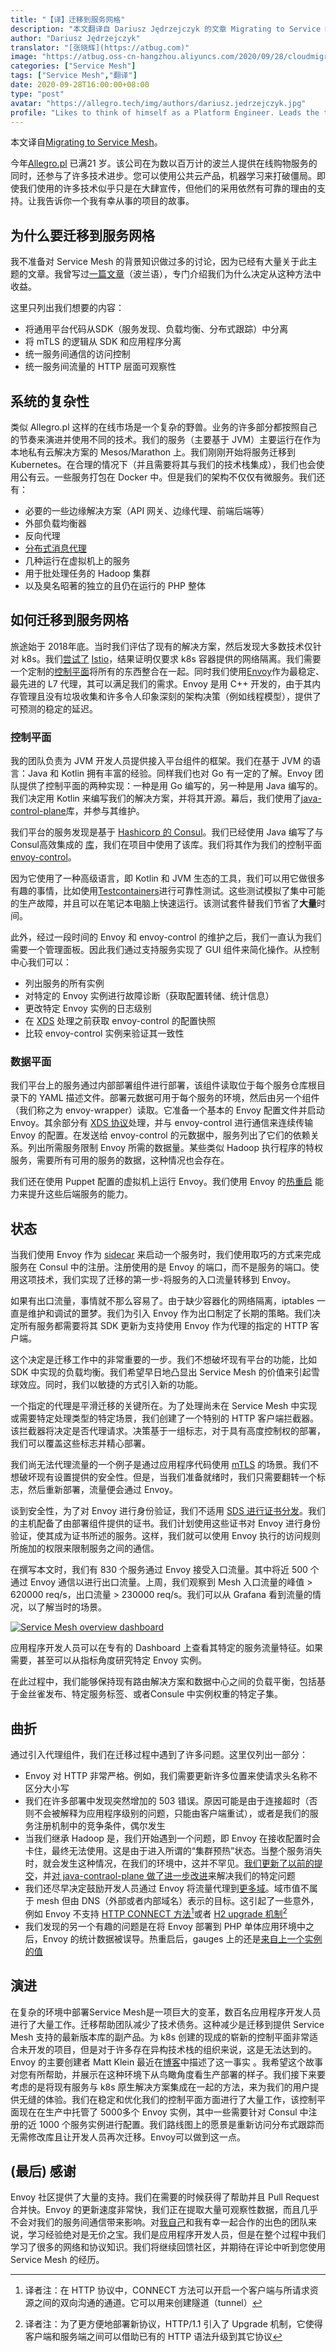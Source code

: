 ```yaml
---
title: "【译】迁移到服务网格"
description: "本文翻译自 Dariusz Jędrzejczyk 的文章 Migrating to Service Mesh。"
author: "Dariusz Jędrzejczyk"
translator: "[张晓辉](https://atbug.com)"
image: "https://atbug.oss-cn-hangzhou.aliyuncs.com/2020/09/28/cloudmigration.jpg"
categories: ["Service Mesh"]
tags: ["Service Mesh","翻译"]
date: 2020-09-28T16:00:00+08:00
type: "post"
avatar: "https://allegro.tech/img/authors/dariusz.jedrzejczyk.jpg"
profile: "Likes to think of himself as a Platform Engineer. Leads the team responsible for Service Mesh, Service Discovery and libraries that boost developers’ productivity on the JVM."
---
```

本文译自[Migrating to Service Mesh](https://allegro.tech/2020/05/migrating-to-service-mesh.html)。

今年[Allegro.pl](https://allegro.tech/about-us/) 已满21 岁。该公司在为数以百万计的波兰人提供在线购物服务的同时，还参与了许多技术进步。您可以使用公共云产品，机器学习来打破僵局。即使我们使用的许多技术似乎只是在大肆宣传，但他们的采用依然有可靠的理由的支持。让我告诉你一个我有幸从事的项目的故事。

## 为什么要迁移到服务网格

我不准备对 Service Mesh 的背景知识做过多的讨论，因为已经有大量关于此主题的文章。我曾写过[一篇文章](https://nofluffjobs.com/blog/jakie-korzysci-daje-service-mesh/)（波兰语），专门介绍我们为什么决定从这种方法中收益。

这里只列出我们想要的内容：
* 将通用平台代码从SDK（服务发现、负载均衡、分布式跟踪）中分离
* 将 mTLS 的逻辑从 SDK 和应用程序分离
* 统一服务间通信的访问控制
* 统一服务间流量的 HTTP 层面可观察性

## 系统的复杂性

类似 Allegro.pl 这样的在线市场是一个复杂的野兽。业务的许多部分都按照自己的节奏来演进并使用不同的技术。我们的服务（主要基于 JVM）主要运行在作为本地私有云解决方案的 Mesos/Marathon 上。我们刚刚开始将服务迁移到 Kubernetes。在合理的情况下（并且需要将其与我们的技术栈集成），我们也会使用公有云。一些服务打包在 Docker 中。但是我们的架构不仅仅有微服务。我们还有：
* 必要的一些边缘解决方案（API 网关、边缘代理、前端后端等）
* 外部负载均衡器
* 反向代理
* [分布式消息代理](https://allegro.tech/2019/05/hermes-1-0-released.html)
* 几种运行在虚拟机上的服务
* 用于批处理任务的 Hadoop 集群
* 以及臭名昭著的独立的且仍在运行的 PHP 整体

## 如何迁移到服务网格

旅途始于 2018年底。当时我们评估了现有的解决方案，然后发现大多数技术仅针对 k8s。我们[尝试了](https://envoy-control.readthedocs.io/en/latest/ec_vs_other_software/) [Istio](https://istio.io/)，结果证明仅要求 k8s 容器提供的网络隔离。我们需要一个定制的[控制平面](https://blog.envoyproxy.io/service-mesh-data-plane-vs-control-plane-2774e720f7fc)将所有的东西整合在一起。同时我们使用[Envoy](https://www.envoyproxy.io/)作为最稳定、最先进的 L7 代理，其可以满足我们的需求。Envoy 是用 C++ 开发的，由于其内存管理且没有垃圾收集和许多令人印象深刻的架构决策（例如线程模型），提供了可预测的稳定的延迟。

### 控制平面

我的团队负责为 JVM 开发人员提供接入平台组件的框架。我们在基于 JVM 的语言：Java 和 Kotlin 拥有丰富的经验。同样我们也对 Go 有一定的了解。Envoy 团队提供了控制平面的两种实现：一种是用 Go 编写的，另一种是用 Java 编写的。我们决定用 Kotlin 来编写我们的解决方案，并将其开源。幕后，我们使用了[java-control-plane](https://github.com/envoyproxy/java-control-plane/)库，并参与其维护。

我们平台的服务发现是基于 [Hashicorp 的 Consul](https://www.consul.io/)。我们已经使用 Java 编写了与Consul高效集成的 [库](https://github.com/allegro/consul-recipes)，我们在项目中使用了该库。我们将其作为我们的控制平面 [envoy-control](https://github.com/allegro/envoy-control)。

因为它使用了一种高级语言，即 Kotlin 和 JVM 生态的工具，我们可以用它做很多有趣的事情，比如使用[Testcontainers](https://www.testcontainers.org/)进行可靠性测试。这些测试模拟了集中可能的生产故障，并且可以在笔记本电脑上快速运行。该测试套件替我们节省了**大量**时间。

此外，经过一段时间的 Envoy 和 envoy-control 的维护之后，我们一直认为我们需要一个管理面板。因此我们通过支持服务实现了 GUI 组件来简化操作。从控制中心我们可以：
* 列出服务的所有实例
* 对特定的 Envoy 实例进行故障诊断（获取配置转储、统计信息）
* 更改特定 Envoy 实例的日志级别
* 在 [XDS](https://www.envoyproxy.io/docs/envoy/latest/api-docs/xds_protocol) 处理之前获取 envoy-control 的配置快照
* 比较 envoy-control 实例来验证其一致性

### 数据平面

我们平台上的服务通过内部部署组件进行部署，该组件读取位于每个服务仓库根目录下的 YAML 描述文件。部署元数据可用于每个服务的环境，然后由另一个组件（我们称之为 envoy-wrapper）读取。它准备一个基本的 Envoy 配置文件并启动 Envoy。其余部分有 [XDS 协议](https://www.envoyproxy.io/docs/envoy/latest/api-docs/xds_protocol)处理，并与 envoy-control 进行通信来连续传输 Envoy 的配置。在发送给 envoy-control 的元数据中，服务列出了它们的依赖关系。列出所需服务限制 Envoy 所需的数据量。某些类似 Hadoop 执行程序的特权服务，需要所有可用的服务的数据，这种情况也会存在。

我们还在使用 Puppet 配置的虚拟机上运行 Envoy。我们使用 Envoy 的[热重启](https://www.envoyproxy.io/docs/envoy/latest/intro/arch_overview/operations/hot_restart.html?highlight=hot%20restart) 能力来提升这些后端服务的能力。

## 状态

当我们使用 Envoy 作为 [sidecar](https://docs.microsoft.com/en-us/azure/architecture/patterns/sidecar) 来启动一个服务时，我们使用取巧的方式来完成服务在 Consul 中的注册。注册使用的是 Envoy 的端口，而不是服务的端口。使用这项技术，我们实现了迁移的第一步-将服务的入口流量转移到 Envoy。

如果有出口流量，事情就不那么容易了。由于缺少容器化的网络隔离，iptables 一直是维护和调试的噩梦。我们为引入 Envoy 作为出口制定了长期的策略。我们决定所有服务都需要将其 SDK 更新为支持使用 Envoy 作为代理的指定的 HTTP 客户端。

这个决定是迁移工作中的非常重要的一步。我们不想破坏现有平台的功能，比如 SDK 中实现的负载均衡。我们希望早日地凸显出 Service Mesh 的价值来引起雪球效应。同时，我们以敏捷的方式引入新的功能。

一个指定的代理是平滑迁移的关键所在。为了处理尚未在 Service Mesh 中实现或需要特定处理类型的特定场景，我们创建了一个特别的 HTTP 客户端拦截器。该拦截器将决定是否代理请求。决策基于一组标志，对于具有高度控制权的部署，我们可以覆盖这些标志并精心部署。

我们尚无法代理流量的一个例子是通过应用程序代码使用 [mTLS](https://en.wikipedia.org/wiki/Mutual_authentication) 的场景。我们不想破坏现有设置提供的安全性。但是，当我们准备就绪时，我们只需要翻转一个标志，然后重新部署，流量便会通过 Envoy。

谈到安全性，为了对 Envoy 进行身份验证，我们不适用 [SDS 进行证书分发](https://www.envoyproxy.io/docs/envoy/latest/intro/arch_overview/security/ssl#secret-discovery-service-sds)。我们的主机配备了由部署组件提供的证书。我们计划使用这些证书对 Envoy 进行身份验证，使其成为证书所述的服务。这样，我们就可以使用 Envoy 执行的访问规则所施加的权限来限制服务之间的通信。

在撰写本文时，我们有 830 个服务通过 Envoy 接受入口流量。其中将近 500 个通过 Envoy 通信以进行出口流量。上周，我们观察到 Mesh 入口流量的峰值 > 620000 req/s，出口流量 > 230000 req/s。我们可以从 Grafana 看到流量的情况，以了解当时的场景。

[![Service Mesh overview dashboard](https://allegro.tech/img/articles/2020-05-07-migrating-to-service-mesh/envoy_overview_traffic.png)](https://allegro.tech/img/articles/2020-05-07-migrating-to-service-mesh/envoy_overview_traffic.png)

应用程序开发人员可以在专有的 Dashboard 上查看其特定的服务流量特征。如果需要，甚至可以从指标角度研究特定 Envoy 实例。

在此过程中，我们能够保持现有路由解决方案和数据中心之间的负载平衡，包括基于金丝雀发布、特定服务标签、或者Consule 中实例权重的特定子集。

## 曲折

通过引入代理组件，我们在迁移过程中遇到了许多问题。这里仅列出一部分：
* Envoy 对 HTTP 非常严格。例如，我们需要更新许多位置来使请求头名称不区分大小写
* 我们在许多部署中发现突然增加的 503 错误。原因可能是由于连接超时（否则不会被解释为应用程序级别的问题，只能由客户端重试），或者是我们的服务注册机制中的竞争条件，偶尔发生
* 当我们继承 Hadoop 是，我们开始遇到一个问题，即 Envoy 在接收配置时会卡住，最终无法使用。这是由于进入所谓的“集群预热”状态。当整个服务消失时，就会发生这种情况，在我们的环境中，这并不罕见。[我们更新了以前的提交](https://github.com/envoyproxy/java-control-plane/pull/128)，并[对 java-contraol-plane 做了进一步改进](https://github.com/envoyproxy/java-control-plane/pull/131)来解决我们的特定问题
* 我们还尽早决定鼓励开发人员通过 Envoy 将流量代理到[更多域](https://en.wikipedia.org/wiki/Network_domain)。域市值不属于 mesh 但由 DNS（外部或者内部域名）表示的目标。这引起了一些意外，例如 Envoy 不支持 [HTTP CONNECT 方法](https://github.com/envoyproxy/envoy/issues/1451)[^1]或者 [H2 upgrade 机制](https://github.com/envoyproxy/envoy/issues/1451)[^2]
* 我们发现的另一个有趣的问题是在将 Envoy 部署到 PHP 单体应用环境中之后，Envoy 的统计数据被误导。热重启后，gauges 上的还是[来自上一个实例的值](https://github.com/envoyproxy/envoy/issues/10806)

[^1]: 译者注：在 HTTP 协议中，CONNECT 方法可以开启一个客户端与所请求资源之间的双向沟通的通道。它可以用来创建隧道（tunnel）
[^2]: 译者注：为了更方便地部署新协议，HTTP/1.1 引入了 Upgrade 机制，它使得客户端和服务端之间可以借助已有的 HTTP 语法升级到其它协议

## 演进

在复杂的环境中部署Service Mesh是一项巨大的变革，数百名应用程序开发人员进行了大量工作。迁移帮助团队减少了技术债务。这种减少是迁移到提供 Service Mesh 支持的最新版本库的副产品。为 k8s 创建的现成的崭新的控制平面非常适合未开发的项目，但是对于许多存在异构技术栈的组织来说，这是无法达到的。Envoy 的主要创建者 Matt Klein 最近在[博客](https://mattklein123.dev/2020/03/15/on-the-state-of-envoy-proxy-control-planes/)中描述了这一事实 。我希望这个故事对您有所帮助，并展示在这种环境下从鸟瞰角度看生产部署的样子。我们接下来要考虑的是将现有服务与 k8s 原生解决方案集成在一起的方法，来为我们的用户提供无缝的体验。我们在稳定和优化我们的控制平面方面进行了大量工作，该控制平面现在在生产中托管了 5000多个 Envoy 实例，其中一些需要针对 Consul 中注册的近 1000 个服务实例进行配置。我们路线图上的愿景是重新访问分布式跟踪而无需修改库且让开发人员再次迁移。Envoy可以做到这一点。

## (最后) 感谢

Envoy 社区提供了大量的支持。我们在需要的时候获得了帮助并且 Pull Request 合并快。Envoy 的更新速度非常快，我们正在提取大量可观察性数据，而且几乎不会对我们的服务间通信带来影响。对[我自己](https://github.com/chemicL/envoy-timeouts)和我有幸一起合作的出色的团队来说，学习经验绝对是无价之宝。我们是应用程序开发人员，但是在整个过程中我们学习了很多的网络和协议知识。我们将继续回馈社区，并期待在评论中听到您使用 Service Mesh 的经历。
